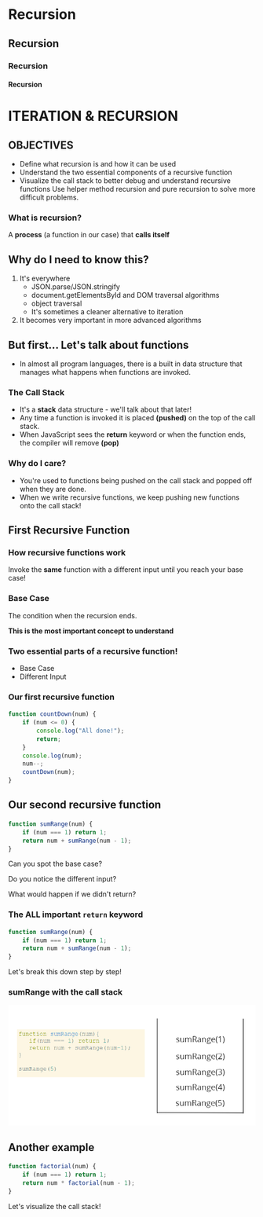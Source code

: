 # Recursion

## Recursion

### Recursion

#### Recursion

# ITERATION & RECURSION

## OBJECTIVES

-   Define what recursion is and how it can be used
-   Understand the two essential components of a recursive function
-   Visualize the call stack to better debug and understand recursive functions
    Use helper method recursion and pure recursion to solve more difficult problems.

### What is recursion?

A **process** (a function in our case) that **calls itself**

## Why do I need to know this?

1. It's everywhere
    - JSON.parse/JSON.stringify
    - document.getElementsById and DOM traversal algorithms
    - object traversal
    - It's sometimes a cleaner alternative to iteration
2. It becomes very important in more advanced algorithms

## But first... Let's talk about functions

-   In almost all program languages, there is a built in data structure that manages what happens when functions are invoked.

### The Call Stack

-   It's a **stack** data structure - we'll talk about that later!
-   Any time a function is invoked it is placed **(pushed)** on the top of the call stack.
-   When JavaScript sees the **return** keyword or when the function ends, the compiler will remove **(pop)**

### Why do I care?

-   You're used to functions being pushed on the call stack and popped off when they are done.
-   When we write recursive functions, we keep pushing new functions onto the call stack!

## First Recursive Function

### How recursive functions work

Invoke the **same** function with a different input until you reach your base case!

### Base Case

The condition when the recursion ends.

**This is the most important concept to understand**

### Two essential parts of a recursive function!

-   Base Case
-   Different Input

### Our first recursive function

```js
function countDown(num) {
    if (num <= 0) {
        console.log("All done!");
        return;
    }
    console.log(num);
    num--;
    countDown(num);
}
```

## Our second recursive function

```js
function sumRange(num) {
    if (num === 1) return 1;
    return num + sumRange(num - 1);
}
```

Can you spot the base case?

Do you notice the different input?

What would happen if we didn't return?

### The ALL important `return` keyword

```js
function sumRange(num) {
    if (num === 1) return 1;
    return num + sumRange(num - 1);
}
```

Let's break this down step by step!

### sumRange with the call stack

![sumRange with the call stack](./images/sumRange1.png)

## Another example

```js
function factorial(num) {
    if (num === 1) return 1;
    return num * factorial(num - 1);
}
```

Let's visualize the call stack!

